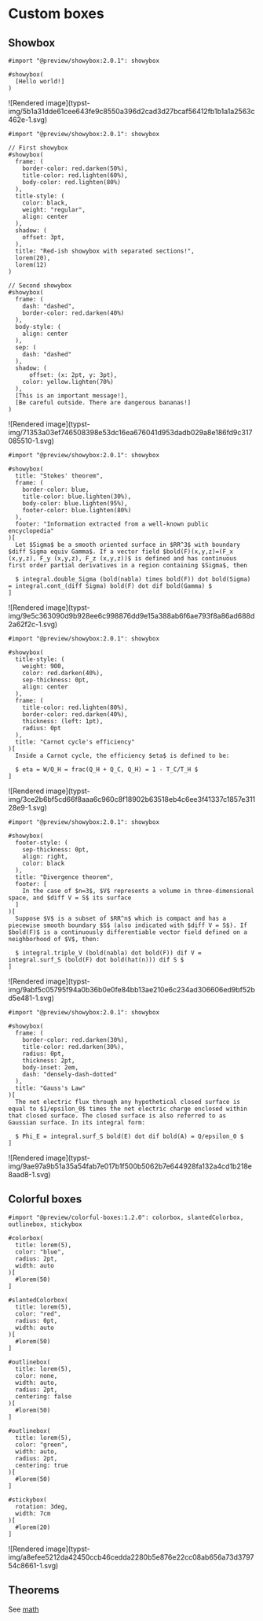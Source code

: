 #  Custom boxes

##  Showbox

    
    
    #import "@preview/showybox:2.0.1": showybox
    
    #showybox(
      [Hello world!]
    )

![Rendered image](typst-
img/5b1a31dde61cee643fe9c8550a396d2cad3d27bcaf56412fb1b1a1a2563c462e-1.svg)

    
    
    #import "@preview/showybox:2.0.1": showybox
    
    // First showybox
    #showybox(
      frame: (
        border-color: red.darken(50%),
        title-color: red.lighten(60%),
        body-color: red.lighten(80%)
      ),
      title-style: (
        color: black,
        weight: "regular",
        align: center
      ),
      shadow: (
        offset: 3pt,
      ),
      title: "Red-ish showybox with separated sections!",
      lorem(20),
      lorem(12)
    )
    
    // Second showybox
    #showybox(
      frame: (
        dash: "dashed",
        border-color: red.darken(40%)
      ),
      body-style: (
        align: center
      ),
      sep: (
        dash: "dashed"
      ),
      shadow: (
    	  offset: (x: 2pt, y: 3pt),
        color: yellow.lighten(70%)
      ),
      [This is an important message!],
      [Be careful outside. There are dangerous bananas!]
    )

![Rendered image](typst-
img/71353a03ef746508398e53dc16ea676041d953dadb029a8e186fd9c317085510-1.svg)

    
    
    #import "@preview/showybox:2.0.1": showybox
    
    #showybox(
      title: "Stokes' theorem",
      frame: (
        border-color: blue,
        title-color: blue.lighten(30%),
        body-color: blue.lighten(95%),
        footer-color: blue.lighten(80%)
      ),
      footer: "Information extracted from a well-known public encyclopedia"
    )[
      Let $Sigma$ be a smooth oriented surface in $RR^3$ with boundary $diff Sigma equiv Gamma$. If a vector field $bold(F)(x,y,z)=(F_x (x,y,z), F_y (x,y,z), F_z (x,y,z))$ is defined and has continuous first order partial derivatives in a region containing $Sigma$, then
    
      $ integral.double_Sigma (bold(nabla) times bold(F)) dot bold(Sigma) = integral.cont_(diff Sigma) bold(F) dot dif bold(Gamma) $
    ]

![Rendered image](typst-
img/9e5c363090d9b928ee6c998876dd9e15a388ab6f6ae793f8a86ad688d2a62f2c-1.svg)

    
    
    #import "@preview/showybox:2.0.1": showybox
    
    #showybox(
      title-style: (
        weight: 900,
        color: red.darken(40%),
        sep-thickness: 0pt,
        align: center
      ),
      frame: (
        title-color: red.lighten(80%),
        border-color: red.darken(40%),
        thickness: (left: 1pt),
        radius: 0pt
      ),
      title: "Carnot cycle's efficiency"
    )[
      Inside a Carnot cycle, the efficiency $eta$ is defined to be:
    
      $ eta = W/Q_H = frac(Q_H + Q_C, Q_H) = 1 - T_C/T_H $
    ]

![Rendered image](typst-
img/3ce2b6bf5cd66f8aaa6c960c8f18902b63518eb4c6ee3f41337c1857e31128e9-1.svg)

    
    
    #import "@preview/showybox:2.0.1": showybox
    
    #showybox(
      footer-style: (
        sep-thickness: 0pt,
        align: right,
        color: black
      ),
      title: "Divergence theorem",
      footer: [
        In the case of $n=3$, $V$ represents a volume in three-dimensional space, and $diff V = S$ its surface
      ]
    )[
      Suppose $V$ is a subset of $RR^n$ which is compact and has a piecewise smooth boundary $S$ (also indicated with $diff V = S$). If $bold(F)$ is a continuously differentiable vector field defined on a neighborhood of $V$, then:
    
      $ integral.triple_V (bold(nabla) dot bold(F)) dif V = integral.surf_S (bold(F) dot bold(hat(n))) dif S $
    ]

![Rendered image](typst-
img/9abf5c05795f94a0b36b0e0fe84bb13ae210e6c234ad306606ed9bf52bd5e481-1.svg)

    
    
    #import "@preview/showybox:2.0.1": showybox
    
    #showybox(
      frame: (
        border-color: red.darken(30%),
        title-color: red.darken(30%),
        radius: 0pt,
        thickness: 2pt,
        body-inset: 2em,
        dash: "densely-dash-dotted"
      ),
      title: "Gauss's Law"
    )[
      The net electric flux through any hypothetical closed surface is equal to $1/epsilon_0$ times the net electric charge enclosed within that closed surface. The closed surface is also referred to as Gaussian surface. In its integral form:
    
      $ Phi_E = integral.surf_S bold(E) dot dif bold(A) = Q/epsilon_0 $
    ]

![Rendered image](typst-
img/9ae97a9b51a35a54fab7e017b1f500b5062b7e644928fa132a4cd1b218e8aad8-1.svg)

##  Colorful boxes

    
    
    #import "@preview/colorful-boxes:1.2.0": colorbox, slantedColorbox, outlinebox, stickybox
    
    #colorbox(
      title: lorem(5),
      color: "blue",
      radius: 2pt,
      width: auto
    )[
      #lorem(50)
    ]
    
    #slantedColorbox(
      title: lorem(5),
      color: "red",
      radius: 0pt,
      width: auto
    )[
      #lorem(50)
    ]
    
    #outlinebox(
      title: lorem(5),
      color: none,
      width: auto,
      radius: 2pt,
      centering: false
    )[
      #lorem(50)
    ]
    
    #outlinebox(
      title: lorem(5),
      color: "green",
      width: auto,
      radius: 2pt,
      centering: true
    )[
      #lorem(50)
    ]
    
    #stickybox(
      rotation: 3deg,
      width: 7cm
    )[
      #lorem(20)
    ]

![Rendered image](typst-
img/a8efee5212da42450ccb46cedda2280b5e876e22cc08ab656a73d379754c8661-1.svg)

##  Theorems

See [ math ](./math.html)

